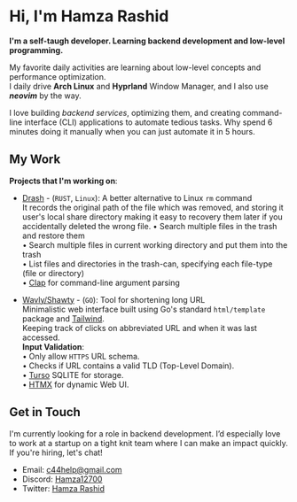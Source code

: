 # Hi, I'm Hamza Rashid
**I'm a self-taugh developer. Learning backend development and low-level programming.**

My favorite daily activities are learning about low-level concepts and performance optimization.<br/>
I daily drive **Arch Linux** and **Hyprland** Window Manager, and I also use ***neovim*** by the way.

I love building *backend services*, optimizing them, and creating command-line interface (CLI) applications to automate tedious tasks.
Why spend 6 minutes doing it manually when you can just automate it in 5 hours.

## My Work
**Projects that I'm working on**:

- [Drash](https://github.com/hamza12700/drash) - (`RUST`, `Linux`): A better alternative to Linux `rm` command<br/>
It records the original path of the file which was removed, and storing it
user's local share directory making it easy to recovery them later if you
accidentally deleted the wrong file. 
• Search multiple files in the trash and restore them<br/>
• Search multiple files in current working directory and put them into the trash<br/>
• List files and directories in the trash-can, specifying each file-type (file or directory)<br/>
• [Clap](https://github.com/clap-rs/clap) for command-line argument parsing<br/>

- [Wavly/Shawty](https://github.com/wavly/shawty) - (`GO`): Tool for shortening long URL<br/>
Minimalistic web interface built using Go's standard `html/template` package and [Tailwind](https://tailwindcss.com).<br/>
Keeping track of clicks on abbreviated URL and when it was last accessed.<br/>
**Input Validation**:<br/>
• Only allow `HTTPS` URL schema.<br/>
• Checks if URL contains a valid TLD (Top-Level Domain).<br/>
• [Turso](https://turso.tech) SQLITE for storage.<br/>
• [HTMX](https://htmx.org) for dynamic Web UI.<br/>

## Get in Touch
I'm currently looking for a role in backend development. I’d especially love to
work at a startup on a tight knit team where I can make an impact quickly. If
you're hiring, let's chat!

- Email:   [c44help@gmail.com](mailto:c44help@gmail.com)
- Discord: [Hamza12700](https://discord.com/users/813002019622879262)
- Twitter: [Hamza Rashid](https://x.com/Hamza_Rash1d)
